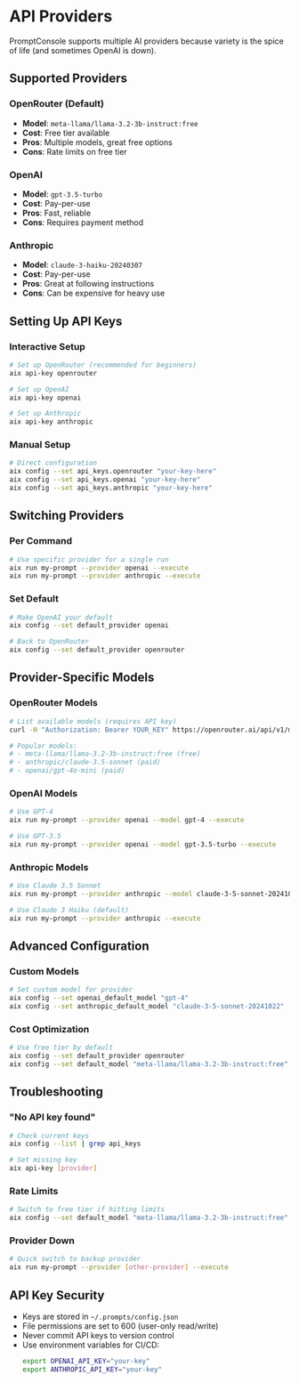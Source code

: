 # API Providers

PromptConsole supports multiple AI providers because variety is the spice of life (and sometimes OpenAI is down).

## Supported Providers

### OpenRouter (Default)
- **Model**: `meta-llama/llama-3.2-3b-instruct:free`
- **Cost**: Free tier available
- **Pros**: Multiple models, great free options
- **Cons**: Rate limits on free tier

### OpenAI
- **Model**: `gpt-3.5-turbo`
- **Cost**: Pay-per-use
- **Pros**: Fast, reliable
- **Cons**: Requires payment method

### Anthropic
- **Model**: `claude-3-haiku-20240307`
- **Cost**: Pay-per-use
- **Pros**: Great at following instructions
- **Cons**: Can be expensive for heavy use

## Setting Up API Keys

### Interactive Setup
```bash
# Set up OpenRouter (recommended for beginners)
aix api-key openrouter

# Set up OpenAI
aix api-key openai

# Set up Anthropic
aix api-key anthropic
```

### Manual Setup
```bash
# Direct configuration
aix config --set api_keys.openrouter "your-key-here"
aix config --set api_keys.openai "your-key-here"
aix config --set api_keys.anthropic "your-key-here"
```

## Switching Providers

### Per Command
```bash
# Use specific provider for a single run
aix run my-prompt --provider openai --execute
aix run my-prompt --provider anthropic --execute
```

### Set Default
```bash
# Make OpenAI your default
aix config --set default_provider openai

# Back to OpenRouter
aix config --set default_provider openrouter
```

## Provider-Specific Models

### OpenRouter Models
```bash
# List available models (requires API key)
curl -H "Authorization: Bearer YOUR_KEY" https://openrouter.ai/api/v1/models

# Popular models:
# - meta-llama/llama-3.2-3b-instruct:free (free)
# - anthropic/claude-3.5-sonnet (paid)
# - openai/gpt-4o-mini (paid)
```

### OpenAI Models
```bash
# Use GPT-4
aix run my-prompt --provider openai --model gpt-4 --execute

# Use GPT-3.5
aix run my-prompt --provider openai --model gpt-3.5-turbo --execute
```

### Anthropic Models
```bash
# Use Claude 3.5 Sonnet
aix run my-prompt --provider anthropic --model claude-3-5-sonnet-20241022 --execute

# Use Claude 3 Haiku (default)
aix run my-prompt --provider anthropic --execute
```

## Advanced Configuration

### Custom Models
```bash
# Set custom model for provider
aix config --set openai_default_model "gpt-4"
aix config --set anthropic_default_model "claude-3-5-sonnet-20241022"
```

### Cost Optimization
```bash
# Use free tier by default
aix config --set default_provider openrouter
aix config --set default_model "meta-llama/llama-3.2-3b-instruct:free"
```

## Troubleshooting

### "No API key found"
```bash
# Check current keys
aix config --list | grep api_keys

# Set missing key
aix api-key [provider]
```

### Rate Limits
```bash
# Switch to free tier if hitting limits
aix config --set default_model "meta-llama/llama-3.2-3b-instruct:free"
```

### Provider Down
```bash
# Quick switch to backup provider
aix run my-prompt --provider [other-provider] --execute
```

## API Key Security

- Keys are stored in `~/.prompts/config.json`
- File permissions are set to 600 (user-only read/write)
- Never commit API keys to version control
- Use environment variables for CI/CD:
  ```bash
  export OPENAI_API_KEY="your-key"
  export ANTHROPIC_API_KEY="your-key"
  ```